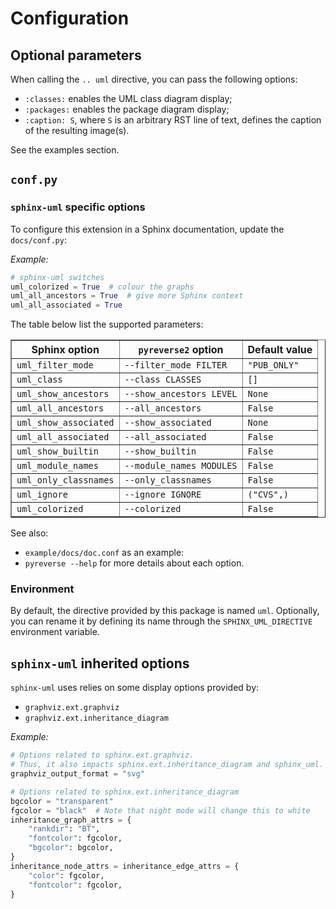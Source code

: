 # Configuration 
## Optional parameters

When calling the `.. uml` directive, you can pass the following options:

- ``:classes:`` enables the UML class diagram display;
- ``:packages:`` enables the package diagram display;
- ``:caption: S``, where ``S`` is an arbitrary RST line of text, defines the
  caption of the resulting image(s).


See the examples section.

## `conf.py`
### `sphinx-uml` specific options

To configure this extension in a Sphinx documentation, update the `docs/conf.py`:

_Example:_

```python
# sphinx-uml switches
uml_colorized = True  # colour the graphs
uml_all_ancestors = True  # give more Sphinx context
uml_all_associated = True
```

The table below list the supported parameters:

<table border=1 cellpadding=5>
<tr>
	<th>Sphinx option</th>
	<th><code>pyreverse2</code> option</th>
	<th>Default value</th>
</tr><tr>
	<td><code>uml_filter_mode</code></td>
	<td><code>--filter_mode FILTER</code></td>
	<td><code>"PUB_ONLY"</code></td>
</tr><tr>
	<td><code>uml_class</code></td>
	<td><code>--class CLASSES</code></td>
	<td><code>[]</code></td>
</tr><tr>
	<td><code>uml_show_ancestors</code></td>
	<td><code>--show_ancestors LEVEL</code></td>
	<td><code>None</code></td>
</tr><tr>
	<td><code>uml_all_ancestors</code></td>
	<td><code>--all_ancestors</code></td>
	<td><code>False</code></td>
</tr><tr>
	<td><code>uml_show_associated</code></td>
	<td><code>--show_associated</code></td>
	<td><code>None</code></td>
</tr><tr>
	<td><code>uml_all_associated</code></td>
	<td><code>--all_associated</code></td>
	<td><code>False</code></td>
</tr><tr>
	<td><code>uml_show_builtin</code></td>
	<td><code>--show_builtin</code></td>
	<td><code>False</code></td>
</tr><tr>
	<td><code>uml_module_names</code></td>
	<td><code>--module_names MODULES</code></td>
	<td><code>False</code></td>
</tr><tr>
	<td><code>uml_only_classnames</code></td>
	<td><code>--only_classnames</code></td>
	<td><code>False</code></td>
</tr><tr>
	<td><code>uml_ignore</code></td>
	<td><code>--ignore IGNORE</code></td>
	<td><code>("CVS",)</code></td>
</tr><tr>
	<td><code>uml_colorized</code></td>
	<td><code>--colorized</code></td>
	<td><code>False</code></td>
</tr>
</table>

See also:

* `example/docs/doc.conf` as an example:
* `pyreverse --help` for more details about each option.

### Environment

By default, the directive provided by this package is named `uml`. Optionally, you can
rename it by defining its name through the `SPHINX_UML_DIRECTIVE` environment variable.

## `sphinx-uml` inherited options

`sphinx-uml` uses relies on some display options provided by:

- `graphviz.ext.graphviz`
- `graphviz.ext.inheritance_diagram`

_Example:_

```python
# Options related to sphinx.ext.graphviz.
# Thus, it also impacts sphinx.ext.inheritance_diagram and sphinx_uml.
graphviz_output_format = "svg"

# Options related to sphinx.ext.inheritance_diagram
bgcolor = "transparent"
fgcolor = "black"  # Note that night mode will change this to white
inheritance_graph_attrs = {
    "rankdir": "BT",
    "fontcolor": fgcolor,
    "bgcolor": bgcolor,
}
inheritance_node_attrs = inheritance_edge_attrs = {
    "color": fgcolor,
    "fontcolor": fgcolor,
}
```


